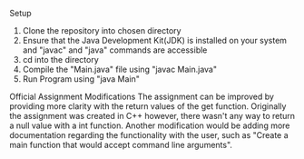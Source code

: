 Setup
1. Clone the repository into chosen directory
2. Ensure that the Java Development Kit(JDK) is installed on your system and "javac" and "java" commands are accessible
2. cd into the directory
3. Compile the "Main.java" file using "javac Main.java"
4. Run Program using "java Main"

Official Assignment Modifications
The assignment can be improved by providing more clarity with the return values of the get function. Originally the assignment was created in C++ however, there wasn't any way to return a null value with a int function. Another modification would be adding more documentation regarding the functionality with the user, such as "Create a main function that would accept command line arguments".